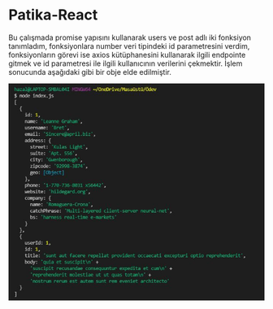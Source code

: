 # Patika-React
Bu çalışmada promise yapısını kullanarak users ve post adlı iki fonksiyon tanımladım, fonksiyonlara number veri tipindeki id parametresini verdim, 
fonksiyonların görevi ise axios kütüphanesini kullanarak ilgili endpointe gitmek ve id parametresi ile ilgili kullanıcının verilerini çekmektir. İşlem sonucunda 
aşağıdaki gibi bir obje elde edilmiştir.

![alt text](react-odev-1.JPG)
